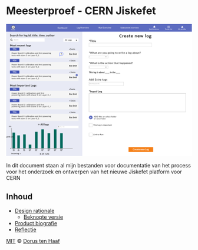 # Meesterproef - CERN Jiskefet

![dashboard](./img/dashboard.png)

In dit document staan al mijn bestanden voor documentatie van het process voor het onderzoek en ontwerpen van het nieuwe Jiskefet platform voor CERN

## Inhoud
- [Design rationale](https://studio-onvrede.gitbook.io/jiskefet/)
	- [Beknopte versie](./design-rationale.md)
- [Product biografie](./product-biografie.md)
- [Reflectie](./product-biografie.md)


[MIT](LICENCE) © [Dorus ten Haaf](https://dorustenhaaf.com)
